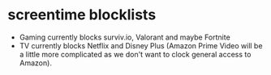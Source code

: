 # screentime blocklists

* Gaming currently blocks surviv.io, Valorant and maybe Fortnite
* TV currently blocks Netflix and Disney Plus (Amazon Prime Video will be a little more complicated as we don't want to clock general access to Amazon).
